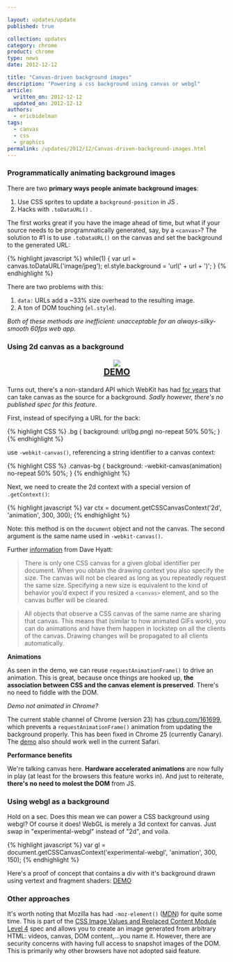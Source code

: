 ```yaml
---

layout: updates/update
published: true

collection: updates
category: chrome
product: chrome
type: news
date: 2012-12-12

title: "Canvas-driven background images"
description: "Powering a css background using canvas or webgl"
article:
  written_on: 2012-12-12
  updated_on: 2012-12-12
authors:
  - ericbidelman
tags:
  - canvas
  - css
  - graphics
permalink: /updates/2012/12/Canvas-driven-background-images.html
---
```

### Programmatically animating background images

There are two **primary ways people animate background images**:

1. Use CSS sprites to update a `background-position` in JS .
2. Hacks with `.toDataURL()` .

The first works great if you have the image ahead of time, but what if your source needs to be programmatically generated, say, by a `<canvas>`? The solution to #1 is to use `.toDataURL()` on the canvas and set the background to the generated URL:

{% highlight javascript %}
while(1) {
  var url = canvas.toDataURL('image/jpeg');
    el.style.background = 'url(' + url + ')';
}
{% endhighlight %}

There are two problems with this:

1. `data:` URLs add a ~33% size overhead to the resulting image.
2. A ton of DOM touching (`el.style`).

*Both of these methods are inefficient: unacceptable for an always-silky-smooth 60fps web app.*

### Using 2d canvas as a background

<figure style="text-align: center;font-weight:bold;font-size:20px">
<a href="http://html5-demos.appspot.com/static/css/webkit-canvas.html"><img src="{{site.baseurl}}/updates/images/2012-12-12-canvas-driven-background-images/canvas-demo.jpg"></a>
<figcaption><a href="http://html5-demos.appspot.com/static/css/webkit-canvas.html">DEMO</a></figcaption>
</figure>

Turns out, there's a non-standard API which WebKit has had [for years](https://www.webkit.org/blog/176/css-canvas-drawing/) that can take canvas as the source for a background. *Sadly however, there's no published spec for this feature*.

First, instead of specifying a URL for the back:

{% highlight CSS %}
.bg {
  background: url(bg.png) no-repeat 50% 50%;
}
{% endhighlight %}

use `-webkit-canvas()`, referencing a string identifier to a canvas context:

{% highlight CSS %}
.canvas-bg {
  background: -webkit-canvas(animation) no-repeat 50% 50%;
}
{% endhighlight %}

Next, we need to create the 2d context with a special version of `.getContext()`:

{% highlight javascript %}
var ctx = document.getCSSCanvasContext('2d', 'animation', 300, 300);
{% endhighlight %}

Note: this method is on the `document` object and not the canvas. The second argument is the same name used in `-webkit-canvas()`.

Further [information](https://www.webkit.org/blog/176/css-canvas-drawing/) from Dave Hyatt:

> There is only one CSS canvas for a given global identifier per document. When you obtain the drawing context you also specify the size. The canvas will not be cleared as long as you repeatedly request the same size. Specifying a new size is equivalent to the kind of behavior you’d expect if you resized a `<canvas>` element, and so the canvas buffer will be cleared.

> All objects that observe a CSS canvas of the same name are sharing that canvas. This means that (similar to how animated GIFs work), you can do animations and have them happen in lockstep on all the clients of the canvas. Drawing changes will be propagated to all clients automatically.

**Animations**

As seen in the demo, we can reuse `requestAnimationFrame()` to drive an animation. This is great, because once things are hooked up, **the association between CSS and the canvas element is preserved**. There's no need to fiddle with the DOM.

*Demo not animated in Chrome?*

The current stable channel of Chrome (version 23) has [crbug.com/161699](http://crbug.com/161699), which prevents a `requestAnimationFrame()` animation from updating the background properly. This has been fixed in Chrome 25 (currently Canary). The [demo](<a href="http://html5-demos.appspot.com/static/css/webkit-canvas.html">) also should work well in the current Safari.

**Performance benefits**

We're talking canvas here. **Hardware accelerated animations** are now fully in play (at least for the browsers this feature works in). And just to reiterate, **there's no need to molest the DOM** from JS.

### Using webgl as a background

Hold on a sec. Does this mean we can power a CSS background using webgl? Of course it does! WebGL is merely a 3d context for canvas. Just swap in "experimental-webgl" instead of "2d", and voila.

{% highlight javascript %}
var gl = document.getCSSCanvasContext('experimental-webgl', 'animation', 300, 150);
{% endhighlight %}

Here's a proof of concept that contains a div with it's background drawn using vertext and fragment shaders: [DEMO](http://jsbin.com/odimig/269/edit)

### Other approaches

It's worth noting that Mozilla has had `-moz-element()` ([MDN](https://developer.mozilla.org/en-US/docs/CSS/element)) for quite some time. This is part of the [CSS Image Values and Replaced Content Module Level 4](http://dev.w3.org/csswg/css4-images/#element-notation) spec and allows you to create an image generated from arbitrary HTML: videos, canvas, DOM content,...you name it. However, there are security concerns with having full access to snapshot images of the DOM. This is primarily why other browsers have not adopted said feature.
